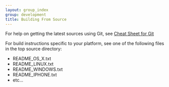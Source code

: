 ```yaml
---
layout: group_index
group: development
title: Building From Source
---
```


For help on getting the latest sources using Git, see [Cheat Sheet for Git](git-cheat-sheet.html)

For build instructions specific to your platform, see one of the following files in the top source directory:
* README_OS_X.txt
* README_LINUX.txt
* README_WINDOWS.txt
* README_IPHONE.txt
* etc...

